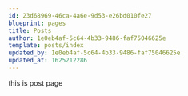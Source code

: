 ```yaml
---
id: 23d68969-46ca-4a6e-9d53-e26bd010fe27
blueprint: pages
title: Posts
author: 1e0eb4af-5c64-4b33-9486-faf75046625e
template: posts/index
updated_by: 1e0eb4af-5c64-4b33-9486-faf75046625e
updated_at: 1625212286
---
```

this is post page
